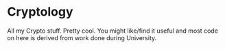 # Cryptology
All my Crypto stuff. Pretty cool. You might like/find it useful and most code on here is derived from work done during University.
